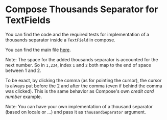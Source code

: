 # Compose Thousands Separator for TextFields

You can find the code and the required tests for implementation of a thousands separator inside a `TextField` in compose.

You can find the main file [here](https://github.com/adibfara/Compose-TextField-Thousands-Separator/blob/main/app/src/main/java/com/snakydesign/composetextview/ui/PriceFilter.kt).

Note: The space for the added thousands separator is accounted for the next number.
So in `1,234`, index `1` and `2` both map to the end of space between 1 and 2.

To be exact, by clicking the comma (as for pointing the cursor), the cursor is always put before the 2 and after the comma (even if behind the comma was clicked). This is the same behavior as Compose's own _credit card number_ example.

Note: You can have your own implementation of a thousand separator (based on locale or ...) and pass it as `thousandSeparator` argument.